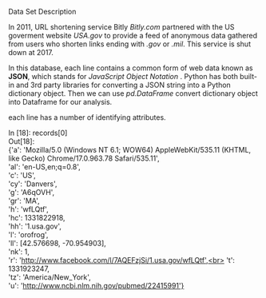 Data Set Description

In 2011, URL shortening service Bitly *Bitly.com* partnered with the US goverment website *USA.gov* to provide a feed of anonymous data gathered from users who shorten links ending with *.gov* or *.mil*.  This service is shut down at 2017. 

In this database, each line contains a common form of web data known as **JSON**, which stands for *JavaScript Object Notation* . Python has both built-in and 3rd party libraries for converting a JSON string into a Python dictionary object. Then we can use *pd.DataFrame* convert dictionary object into Dataframe for our analysis.

each line has a number of identifying attributes.

In [18]: records[0] <br>
Out[18]: <br>
{'a': 'Mozilla/5.0 (Windows NT 6.1; WOW64) AppleWebKit/535.11 (KHTML, like Gecko)
Chrome/17.0.963.78 Safari/535.11', <br>
 'al': 'en-US,en;q=0.8', <br>
 'c': 'US',<br>
 'cy': 'Danvers',<br>
 'g': 'A6qOVH',<br>
 'gr': 'MA',<br>
 'h': 'wfLQtf',<br>
 'hc': 1331822918,<br>
 'hh': '1.usa.gov',<br>
 'l': 'orofrog',<br>
 'll': [42.576698, -70.954903],<br>
 'nk': 1,<br>
 'r': 'http://www.facebook.com/l/7AQEFzjSi/1.usa.gov/wfLQtf',<br>
 't': 1331923247,<br>
 'tz': 'America/New_York',<br>
 'u': 'http://www.ncbi.nlm.nih.gov/pubmed/22415991'}<br>
 
